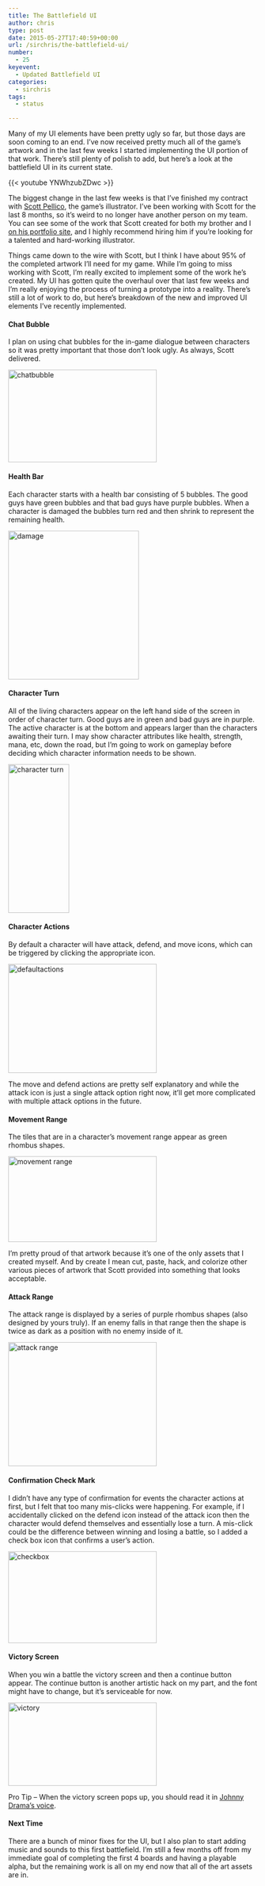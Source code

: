 ```yaml
---
title: The Battlefield UI
author: chris
type: post
date: 2015-05-27T17:40:59+00:00
url: /sirchris/the-battlefield-ui/
number:
  - 25
keyevent:
  - Updated Battlefield UI
categories:
  - sirchris
tags:
  - status

---
```

Many of my UI elements have been pretty ugly so far, but those days are soon coming to an end. I’ve now received pretty much all of the game’s artwork and in the last few weeks I started implementing the UI portion of that work. There’s still plenty of polish to add, but here’s a look at the battlefield UI in its current state.
<!--more-->

<div class="inlineimg">
  {{< youtube YNWhzubZDwc >}}
</div>

The biggest change in the last few weeks is that I’ve finished my contract with [Scott Pellico][1], the game’s illustrator. I’ve been working with Scott for the last 8 months, so it’s weird to no longer have another person on my team. You can see some of the work that Scott created for both my brother and I [on his portfolio site][2], and I highly recommend hiring him if you’re looking for a talented and hard-working illustrator.

Things came down to the wire with Scott, but I think I have about 95% of the completed artwork I’ll need for my game. While I’m going to miss working with Scott, I’m really excited to implement some of the work he’s created. My UI has gotten quite the overhaul over that last few weeks and I’m really enjoying the process of turning a prototype into a reality. There’s still a lot of work to do, but here’s breakdown of the new and improved UI elements I’ve recently implemented.

#### Chat Bubble

I plan on using chat bubbles for the in-game dialogue between characters so it was pretty important that those don’t look ugly. As always, Scott delivered.

<div class="inlineimg">
  <img src="/wp-content/uploads/2015/05/chatbubble.png" alt="chatbubble" width="300" height="187" class="alignnone size-medium wp-image-2117" />
</div>

#### Health Bar</strong>

Each character starts with a health bar consisting of 5 bubbles. The good guys have green bubbles and that bad guys have purple bubbles. When a character is damaged the bubbles turn red and then shrink to represent the remaining health.

<div class="inlineimg">
  <img src="/wp-content/uploads/2015/05/damage.png" alt="damage" width="264" height="300" class="alignnone size-medium wp-image-2114" />
</div>

#### Character Turn</strong>

All of the living characters appear on the left hand side of the screen in order of character turn. Good guys are in green and bad guys are in purple. The active character is at the bottom and appears larger than the characters awaiting their turn. I may show character attributes like health, strength, mana, etc, down the road, but I’m going to work on gameplay before deciding which character information needs to be shown.

<div class="inlineimg">
  <img src="/wp-content/uploads/2015/05/character-turn.png" alt="character turn" width="123" height="300" class="alignnone size-medium wp-image-2116" />
</div>

#### Character Actions

By default a character will have attack, defend, and move icons, which can be triggered by clicking the appropriate icon.

<div class="inlineimg">
  <img src="/wp-content/uploads/2015/05/defaultactions.png" alt="defaultactions" width="300" height="220" class="alignnone size-medium wp-image-2129" />
</div>

The move and defend actions are pretty self explanatory and while the attack icon is just a single attack option right now, it&#8217;ll get more complicated with multiple attack options in the future.

#### Movement Range

The tiles that are in a character’s movement range appear as green rhombus shapes.

<div class="inlineimg">
  <img src="/wp-content/uploads/2015/05/movement-range.png" alt="movement range" width="300" height="173" class="alignnone size-medium wp-image-2113" />
</div>

I’m pretty proud of that artwork because it’s one of the only assets that I created myself. And by create I mean cut, paste, hack, and colorize other various pieces of artwork that Scott provided into something that looks acceptable.

#### Attack Range

The attack range is displayed by a series of purple rhombus shapes (also designed by yours truly). If an enemy falls in that range then the shape is twice as dark as a position with no enemy inside of it.

<div class="inlineimg">
  <img src="/wp-content/uploads/2015/05/attack-range.png" alt="attack range" width="300" height="250" class="alignnone size-medium wp-image-2119" />
</div>

#### Confirmation Check Mark

I didn’t have any type of confirmation for events the character actions at first, but I felt that too many mis-clicks were happening. For example, if I accidentally clicked on the defend icon instead of the attack icon then the character would defend themselves and essentially lose a turn. A mis-click could be the difference between winning and losing a battle, so I added a check box icon that confirms a user’s action.

<div class="inlineimg">
  <img src="/wp-content/uploads/2015/05/checkbox.png" alt="checkbox" width="300" height="185" class="alignnone size-medium wp-image-2115" />
</div>

#### Victory Screen

When you win a battle the victory screen and then a continue button appear. The continue button is another artistic hack on my part, and the font might have to change, but it’s serviceable for now.

<div class="inlineimg">
  <img src="/wp-content/uploads/2015/05/victory.png" alt="victory" width="300" height="168" class="alignnone size-medium wp-image-2118" />
</div>

Pro Tip &#8211; When the victory screen pops up, you should read it in [Johnny Drama&#8217;s voice][3].

#### Next Time

There are a bunch of minor fixes for the UI, but I also plan to start adding music and sounds to this first battlefield. I’m still a few months off from my immediate goal of completing the first 4 boards and having a playable alpha, but the remaining work is all on my end now that all of the art assets are in.

 [1]: http://appylon.weebly.com
 [2]: http://appylon.weebly.com/battle-of-brothers.html
 [3]: https://www.youtube.com/watch?v=GIeWjLC_SB0
